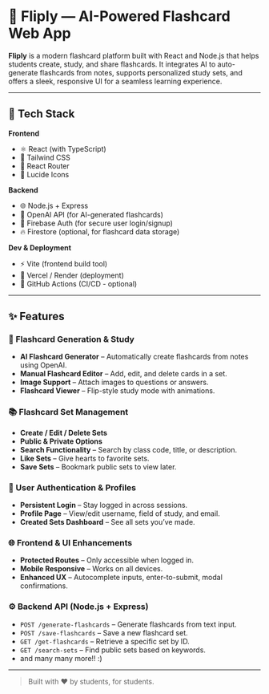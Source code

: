 # 🚀 Fliply — AI-Powered Flashcard Web App

**Fliply** is a modern flashcard platform built with React and Node.js that helps students create, study, and share flashcards. It integrates AI to auto-generate flashcards from notes, supports personalized study sets, and offers a sleek, responsive UI for a seamless learning experience.

---

## 🧰 Tech Stack

**Frontend**

- ⚛️ React (with TypeScript)
- 🎨 Tailwind CSS
- 🔀 React Router
- 🎯 Lucide Icons

**Backend**

- 🌐 Node.js + Express
- 🤖 OpenAI API (for AI-generated flashcards)
- 🔐 Firebase Auth (for secure user login/signup)
- 🔥 Firestore (optional, for flashcard data storage)

**Dev & Deployment**

- ⚡ Vite (frontend build tool)
- 🚀 Vercel / Render (deployment)
- 🔁 GitHub Actions (CI/CD - optional)

---

## ✨ Features

### 🧠 Flashcard Generation & Study

- **AI Flashcard Generator** – Automatically create flashcards from notes using OpenAI.
- **Manual Flashcard Editor** – Add, edit, and delete cards in a set.
- **Image Support** – Attach images to questions or answers.
- **Flashcard Viewer** – Flip-style study mode with animations.

### 📚 Flashcard Set Management

- **Create / Edit / Delete Sets**
- **Public & Private Options**
- **Search Functionality** – Search by class code, title, or description.
- **Like Sets** – Give hearts to favorite sets.
- **Save Sets** – Bookmark public sets to view later.

### 👤 User Authentication & Profiles

- **Persistent Login** – Stay logged in across sessions.
- **Profile Page** – View/edit username, field of study, and email.
- **Created Sets Dashboard** – See all sets you’ve made.

### 🌐 Frontend & UI Enhancements

- **Protected Routes** – Only accessible when logged in.
- **Mobile Responsive** – Works on all devices.
- **Enhanced UX** – Autocomplete inputs, enter-to-submit, modal confirmations.

### ⚙️ Backend API (Node.js + Express)

- `POST /generate-flashcards` – Generate flashcards from text input.
- `POST /save-flashcards` – Save a new flashcard set.
- `GET /get-flashcards` – Retrieve a specific set by ID.
- `GET /search-sets` – Find public sets based on keywords.
- and many many more!! :)

---

> Built with ❤️ by students, for students.
